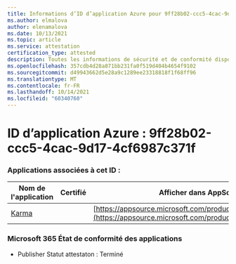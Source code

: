 ```yaml
---
title: Informations d’ID d’application Azure pour 9ff28b02-ccc5-4cac-9d17-4cf6987c371f
ms.author: elmalova
author: elenamalova
ms.date: 10/13/2021
ms.topic: article
ms.service: attestation
certification_type: attested
description: Toutes les informations de sécurité et de conformité disponibles pour 9ff28b02-ccc5-4cac-9d17-4cf6987c371f.
ms.openlocfilehash: 357cdb4d28a871bb231fa0f519d404b4654f9102
ms.sourcegitcommit: d49943662d5e28a9c1289ee23318818f1f68ff96
ms.translationtype: MT
ms.contentlocale: fr-FR
ms.lasthandoff: 10/14/2021
ms.locfileid: "60340760"
---
```

# <a name="azure-app-id-9ff28b02-ccc5-4cac-9d17-4cf6987c371f"></a>ID d’application Azure : 9ff28b02-ccc5-4cac-9d17-4cf6987c371f


### <a name="apps-associated-with-this-id"></a>Applications associées à cet ID :
| **Nom de l'application** | **Certifié** | **Afficher dans AppSource** |
|--------------|---------------|-----------------------|
| [Karma](https://docs.microsoft.com/microsoft-365-app-certification/forward/WA104381640) |  | [https://appsource.microsoft.com/product/office/WA104381640](https://appsource.microsoft.com/product/office/WA104381640) |

### <a name="microsoft-365-app-compliance-status"></a>Microsoft 365 État de conformité des applications
- Publisher Statut attestaton : Terminé
